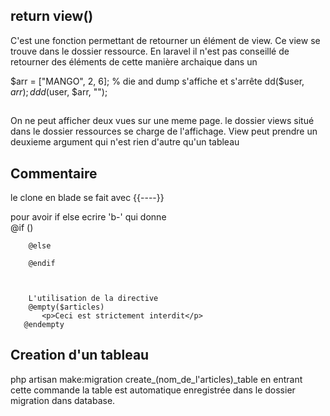 ## return view()
C'est une fonction permettant de retourner un élément de view. Ce view se trouve dans le dossier ressource.
En laravel il n'est pas conseillé de retourner des éléments de cette manière archaique dans un 

$arr = ["MANGO", 2, 6];
% die and dump s'affiche et s'arrête
dd($user, $arr);
ddd($user, $arr, "");
<!-- les 3d affiches toutes les informations possibles concernant le tableau et son contenu -->

## 
On ne peut afficher deux vues sur une meme page.
le dossier views situé dans le dossier ressources se charge de l'affichage.
View peut prendre un deuxieme argument qui n'est rien d'autre qu'un tableau

## Commentaire

le clone en blade se fait avec {{----}}

pour avoir if else ecrire 'b-' qui donne  
        @if ()
            
        @else
            
        @endif



        L'utilisation de la directive 
        @empty($articles)
           <p>Ceci est strictement interdit</p>
       @endempty

## Creation d'un tableau

php artisan make:migration create_(nom_de_l'articles)_table
en entrant cette commande la table est automatique enregistrée dans le dossier migration dans database. 